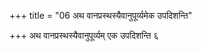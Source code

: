 +++
title = "06 अथ वानप्रस्थस्यैवानुपूर्व्यमेक उपदिशन्ति"

+++
अथ वानप्रस्थस्यैवानुपूर्व्यम् एक उपदिशन्ति ६